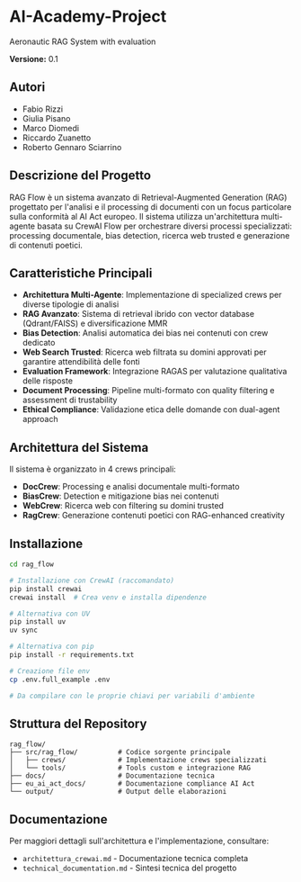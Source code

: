 # AI-Academy-Project
Aeronautic RAG System with evaluation

**Versione:** 0.1

## Autori
- Fabio Rizzi
- Giulia Pisano  
- Marco Diomedi
- Riccardo Zuanetto
- Roberto Gennaro Sciarrino

## Descrizione del Progetto

RAG Flow è un sistema avanzato di Retrieval-Augmented Generation (RAG) progettato per l'analisi e il processing di documenti con un focus particolare sulla conformità al AI Act europeo. Il sistema utilizza un'architettura multi-agente basata su CrewAI Flow per orchestrare diversi processi specializzati: processing documentale, bias detection, ricerca web trusted e generazione di contenuti poetici.

## Caratteristiche Principali

- **Architettura Multi-Agente**: Implementazione di specialized crews per diverse tipologie di analisi
- **RAG Avanzato**: Sistema di retrieval ibrido con vector database (Qdrant/FAISS) e diversificazione MMR
- **Bias Detection**: Analisi automatica dei bias nei contenuti con crew dedicato
- **Web Search Trusted**: Ricerca web filtrata su domini approvati per garantire attendibilità delle fonti
- **Evaluation Framework**: Integrazione RAGAS per valutazione qualitativa delle risposte
- **Document Processing**: Pipeline multi-formato con quality filtering e assessment di trustability
- **Ethical Compliance**: Validazione etica delle domande con dual-agent approach

## Architettura del Sistema

Il sistema è organizzato in 4 crews principali:
- **DocCrew**: Processing e analisi documentale multi-formato
- **BiasCrew**: Detection e mitigazione bias nei contenuti
- **WebCrew**: Ricerca web con filtering su domini trusted
- **RagCrew**: Generazione contenuti poetici con RAG-enhanced creativity

## Installazione

```bash
cd rag_flow

# Installazione con CrewAI (raccomandato)
pip install crewai
crewai install  # Crea venv e installa dipendenze

# Alternativa con UV
pip install uv
uv sync

# Alternativa con pip
pip install -r requirements.txt

# Creazione file env
cp .env.full_example .env

# Da compilare con le proprie chiavi per variabili d'ambiente
```

## Struttura del Repository

```
rag_flow/
├── src/rag_flow/          # Codice sorgente principale
│   ├── crews/             # Implementazione crews specializzati
│   └── tools/             # Tools custom e integrazione RAG
├── docs/                  # Documentazione tecnica
├── eu_ai_act_docs/        # Documentazione compliance AI Act
└── output/                # Output delle elaborazioni
```

## Documentazione

Per maggiori dettagli sull'architettura e l'implementazione, consultare:
- `architettura_crewai.md` - Documentazione tecnica completa
- `technical_documentation.md` - Sintesi tecnica del progetto